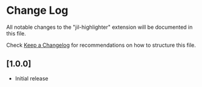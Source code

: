 # Change Log

All notable changes to the "jil-highlighter" extension will be documented in this file.

Check [Keep a Changelog](http://keepachangelog.com/) for recommendations on how to structure this file.

## [1.0.0]

- Initial release
